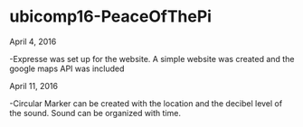 # ubicomp16-PeaceOfThePi

April 4, 2016

  -Expresse was set up for the website. A simple website was created and the google maps API was included
  
  
April 11, 2016

  -Circular Marker can be created with the location and the decibel level of the sound. Sound can be organized with time.
